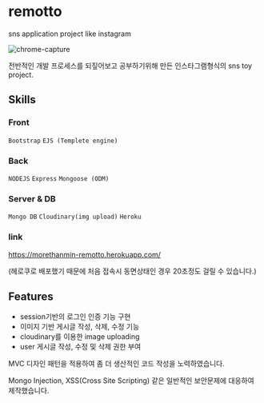 # remotto

sns application project like instagram

![chrome-capture](https://user-images.githubusercontent.com/72514247/107004317-72654f80-67d1-11eb-8d5a-ae071d93c163.gif)

전반적인 개발 프로세스를 되짚어보고 공부하기위해 만든 인스타그램형식의 sns toy project.

## Skills

### Front

`Bootstrap` `EJS (Templete engine)`

### Back

`NODEJS` `Express` `Mongoose (ODM)`

### Server & DB

`Mongo DB` `Cloudinary(img upload)` `Heroku`

### link

https://morethanmin-remotto.herokuapp.com/

(헤로쿠로 배포했기 때문에 처음 접속시 동면상태인 경우 20초정도 걸릴 수 있습니다.)

## Features

- session기반의 로그인 인증 기능 구현
- 이미지 기반 게시글 작성, 삭제, 수정 기능
- cloudinary를 이용한 image uploading
- user 게시글 작성, 수정 및 삭제 권한 부여

MVC 디자인 패턴을 적용하여 좀 더 생산적인 코드 작성을 노력하였습니다.

Mongo Injection, XSS(Cross Site Scripting) 같은 일반적인 보안문제에 대응하여 제작했습니다.


